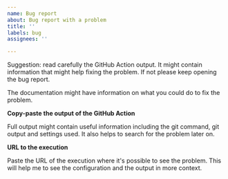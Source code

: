 ```yaml
---
name: Bug report
about: Bug report with a problem
title: ''
labels: bug
assignees: ''

---
```


Suggestion: read carefully the GitHub Action output. It might contain information that might help fixing the problem. If not please keep opening the bug report.

The documentation might have information on what you could do to fix the problem.

**Copy-paste the output of the GitHub Action**

Full output might contain useful information including the git command, git output and settings used. It also helps to search for the problem later on.

**URL to the execution**

Paste the URL of the execution where it's possible to see the problem. This will help me to see the configuration and the output in more context.
